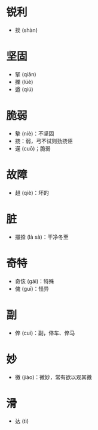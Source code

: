# 锐利
* 掞 (shàn)
# 坚固
* 掔 (qiān)
* 擽 (lüè)
* 遒 (qiú)
# 脆弱
* 摰 (niè)：不坚固
* 挠：弱，弓不试则劲挠诬
* 遳 (cuō)；脆弱
# 故障
* 趄 (qiè)：坏的
# 脏
* 擸𢶍 (là sà)：干净冬至
# 奇特
* 奇侅 (gāi)：特殊
* 傀 (guī)：怪异
# 副
* 倅 (cuì)：副，倅车、倅马
# 妙
* 徼 (jiào)：微妙，常有欲以观其徼
# 滑
* 达 (tì)
